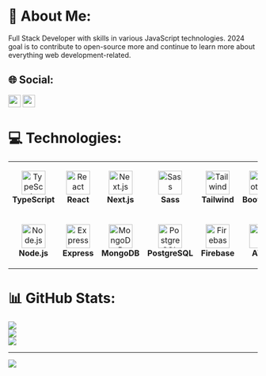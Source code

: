 # 💫 About Me:
Full Stack Developer with skills in various JavaScript technologies. 2024 goal is to contribute to open-source more and continue to learn more about everything web development-related.


## 🌐 Social:
<a href="https://www.linkedin.com/in/lars-kolankiewicz-73b36527b"><img src="https://img.shields.io/badge/LinkedIn-%230077B5.svg?logo=linkedin&logoColor=white" height=25></a> <a href="mailto:larskol@proton.me"><img src="https://img.shields.io/badge/ProtonMail-8B89CC?style=for-the-badge&logo=protonmail&logoColor=white" height=25></a>


# 💻 Technologies:

<table>
  <tr>
    <td align="center" height="108" width="108">
      <img
        src="https://cdn.jsdelivr.net/gh/devicons/devicon/icons/typescript/typescript-plain.svg"
        width="48"
        height="48"
        alt="TypeScript"
      />
      <br /><strong>TypeScript</strong>
    </td>
    <td align="center" height="108" width="108">
      <img
        src="https://cdn.jsdelivr.net/gh/devicons/devicon/icons/react/react-original.svg"
        width="48"
        height="48"
        alt="React"
      />
      <br /><strong>React</strong>
    </td>
    <td align="center" height="108" width="108">
      <img
        src="https://cdn.jsdelivr.net/gh/devicons/devicon/icons/nextjs/nextjs-original.svg"
        width="48"
        height="48"
        alt="Next.js"
      />
      <br /><strong>Next.js</strong>
    </td>
    <td align="center" height="108" width="108">
      <img
        src="https://cdn.jsdelivr.net/gh/devicons/devicon/icons/sass/sass-original.svg"
        width="48"
        height="48"
        alt="Sass"
      />
      <br /><strong>Sass</strong>
    </td>
    <td align="center" height="108" width="108">
      <img
        src="https://user-images.githubusercontent.com/25181517/202896760-337261ed-ee92-4979-84c4-d4b829c7355d.png"
        width="48"
        height="48"
        alt="Tailwind"
      />
      <br /><strong>Tailwind</strong>
    </td>
    <td align="center" height="108" width="108">
      <img
        src="https://user-images.githubusercontent.com/25181517/183898054-b3d693d4-dafb-4808-a509-bab54cf5de34.png"
        width="48"
        height="48"
        alt="Bootstrap"
      />
      <br /><strong>Bootstrap</strong>
    </td>
  </tr>
  <tr>
    <td align="center" height="108" width="108">
      <img
        src="https://cdn.jsdelivr.net/gh/devicons/devicon/icons/nodejs/nodejs-original.svg"
        width="48"
        height="48"
        alt="Node.js"
      />
      <br /><strong>Node.js</strong>
    </td>
    <td align="center" height="108" width="108">
      <img
        src="https://cdn.jsdelivr.net/gh/devicons/devicon/icons/express/express-original.svg"
        width="48"
        height="48"
        alt="Express"
      />
      <br /><strong>Express</strong>
    </td>
    <td align="center" height="108" width="108">
      <img
        src="https://cdn.jsdelivr.net/gh/devicons/devicon/icons/mongodb/mongodb-original.svg"
        width="48"
        height="48"
        alt="MongoDB"
      />
      <br /><strong>MongoDB</strong>
    </td>
    <td align="center" height="108" width="108">
      <img
        src="https://cdn.jsdelivr.net/gh/devicons/devicon/icons/postgresql/postgresql-original.svg"
        width="48"
        height="48"
        alt="PostgreSQL"
      />
      <br /><strong>PostgreSQL</strong>
    </td>
    <td align="center" height="108" width="108">
      <img
        src="https://cdn.jsdelivr.net/gh/devicons/devicon/icons/firebase/firebase-plain.svg"
        width="48"
        height="48"
        alt="Firebase"
      />
      <br /><strong>Firebase</strong>
    </td>
          <td align="center" height="108" width="108">
      <img
        src="https://user-images.githubusercontent.com/25181517/183896132-54262f2e-6d98-41e3-8888-e40ab5a17326.png"
        width="48"
        height="48"
        alt="AWS"
      />
      <br /><strong>AWS</strong>
    </td>
  </tr>
</table>



# 📊 GitHub Stats:
![](https://github-readme-stats.vercel.app/api?username=Larsyy16&theme=dark&hide_border=false&include_all_commits=false&count_private=false)<br/>
![](https://github-readme-streak-stats.herokuapp.com/?user=Larsyy16&theme=dark&hide_border=false)<br/>
![](https://github-readme-stats.vercel.app/api/top-langs/?username=Larsyy16&theme=dark&hide_border=false&include_all_commits=false&count_private=false&layout=compact)

---
[![](https://visitcount.itsvg.in/api?id=Larsyy16&icon=0&color=0)](https://visitcount.itsvg.in)

